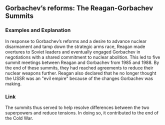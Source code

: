## Gorbachev’s reforms: The Reagan-Gorbachev Summits


### Examples and Explanation


In response to Gorbachev’s reforms and a desire to advance nuclear disarmament and tamp down the strategic arms race, Reagan made overtures to Soviet leaders and eventually engaged Gorbachev in negotiations with a shared commitment to nuclear abolition. This led to five summit meetings between Reagan and Gorbachev from 1985 and 1988. By the end of these summits, they had reached agreements to reduce their nuclear weapons further. Reagan also declared that he no longer thought the USSR was an "evil empire" because of the changes Gorbachev was making.

### Link


The summits thus served to help resolve differences between the two superpowers and reduce tensions. In doing so, it contributed to the end of the Cold War.

